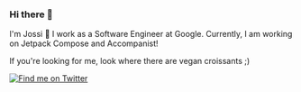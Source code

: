 ### Hi there 👋

I'm Jossi 🌱 I work as a Software Engineer at Google. Currently, I am working on Jetpack Compose and Accompanist!

If you're looking for me, look where there are vegan croissants ;)

[![Find me on Twitter](https://img.shields.io/twitter/url/https/twitter.com/jossiwolf.svg?style=social&label=Follow%20%40Jossi)](https://twitter.com/jossiwolf)
<!--
**jossiwolf/jossiwolf** is a ✨ _special_ ✨ repository because its `README.md` (this file) appears on your GitHub profile.

Here are some ideas to get you started:

- 🔭 I’m currently working on ...
- 🌱 I’m currently learning ...
- 👯 I’m looking to collaborate on ...
- 🤔 I’m looking for help with ...
- 💬 Ask me about ...
- 📫 How to reach me: ...
- 😄 Pronouns: ...
- ⚡ Fun fact: ...
-->
